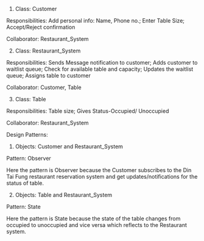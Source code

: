 
1) Class: Customer

Responsibilities: Add personal info: Name, Phone no.;
                  Enter Table Size;
                  Accept/Reject confirmation
                  
Collaborator: Restaurant_System

2) Class: Restaurant_System

Responsibilities: Sends Message notification to customer;
                  Adds customer to waitlist queue;
                  Check for available table and capacity;
                  Updates the waitlist queue;
                  Assigns table to customer

Collaborator: Customer, Table

3) Class: Table

Responsibilities: Table size;
                  Gives Status-Occupied/ Unoccupied

Collaborator: Restaurant_System

Design Patterns:
1)	Objects: Customer and Restaurant_System

Pattern: Observer

Here the pattern is Observer because the Customer subscribes to the Din Tai Fung restaurant reservation system and get updates/notifications for the status of table.

2)	Objects: Table and Restaurant_System

Pattern: State

Here the pattern is State because the state of the table changes from occupied to unoccupied and vice versa which reflects to the Restaurant system.

